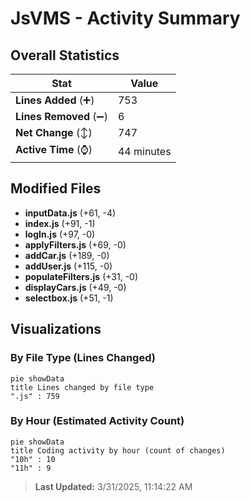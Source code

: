 # JsVMS - Activity Summary 

## Overall Statistics

| Stat                   | Value                                                             |
| ---------------------- | ----------------------------------------------------------------- |
| **Lines Added** (➕)   | 753                                          |
| **Lines Removed** (➖) | 6                                        |
| **Net Change** (↕)    | 747                |
| **Active Time** (⌚)   | 44 minutes |


## Modified Files
- **inputData.js** (+61, -4)
- **index.js** (+91, -1)
- **logIn.js** (+97, -0)
- **applyFilters.js** (+69, -0)
- **addCar.js** (+189, -0)
- **addUser.js** (+115, -0)
- **populateFilters.js** (+31, -0)
- **displayCars.js** (+49, -0)
- **selectbox.js** (+51, -1)

## Visualizations

### By File Type (Lines Changed)

```mermaid
pie showData
title Lines changed by file type
".js" : 759
```

### By Hour (Estimated Activity Count)

```mermaid
pie showData
title Coding activity by hour (count of changes)
"10h" : 10
"11h" : 9
```


> **Last Updated:** 3/31/2025, 11:14:22 AM